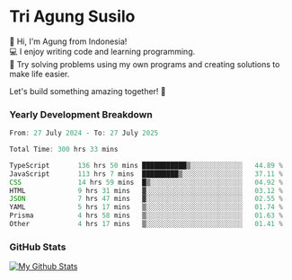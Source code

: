 # Tri Agung Susilo

👋 Hi, I'm Agung from Indonesia!<br>
💻 I enjoy writing code and learning programming.<br>
🧠 Try solving problems using my own programs and creating solutions to make life easier.

Let's build something amazing together! 🚀

### Yearly Development Breakdown

<!--START_SECTION:waka-->

```TypeScript JavaScript PHP
From: 27 July 2024 - To: 27 July 2025

Total Time: 300 hrs 33 mins

TypeScript       136 hrs 50 mins ███████████▒░░░░░░░░░░░░░   44.89 %
JavaScript       113 hrs 7 mins  █████████▒░░░░░░░░░░░░░░░   37.11 %
CSS              14 hrs 59 mins  █▒░░░░░░░░░░░░░░░░░░░░░░░   04.92 %
HTML             9 hrs 31 mins   ▓░░░░░░░░░░░░░░░░░░░░░░░░   03.12 %
JSON             7 hrs 47 mins   ▓░░░░░░░░░░░░░░░░░░░░░░░░   02.55 %
YAML             5 hrs 17 mins   ▒░░░░░░░░░░░░░░░░░░░░░░░░   01.74 %
Prisma           4 hrs 58 mins   ▒░░░░░░░░░░░░░░░░░░░░░░░░   01.63 %
Other            4 hrs 17 mins   ▒░░░░░░░░░░░░░░░░░░░░░░░░   01.41 %
```

<!--END_SECTION:waka-->

### GitHub Stats

[![My Github Stats](https://github-readme-stats.vercel.app/api?username=triagung128&show_icons=true&hide=contribs,issues&count_private=true&theme=tokyonight)](https://github.com/triagung128)

<!-- [![Top Langs](https://github-readme-stats.vercel.app/api/top-langs/?username=triagung128&layout=compact)](https://github.com/triagung128) -->
